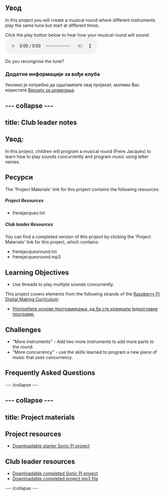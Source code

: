 ## Увод

In this project you will create a musical round where different instruments play the same tune but start at different times.

<div id="audio-preview" class="pdf-hidden">
  Click the play button below to hear how your musical round will sound: <audio controls preload> <source src="resources/frerejacquesround.mp3" type="audio/mpeg"> Your browser does not support the <code>audio</code> element. </audio>
</div>

Do you recongnise the tune?

### Додатне информације за вође клуба

Уколико је потребно да одштампате овај пројекат, молимо Вас користите [Верзију за штампање](https://projects.raspberrypi.org/en/projects/musical-round/print).

## \--- collapse \---

## title: Club leader notes

## Увод:

In this project, children will program a musical round (Frere Jacques) to learn how to play sounds concurrently and program music using letter names.

## Ресурси

The 'Project Materials' link for this project contains the following resources:

##### Project Resources

* frerejacques.txt

##### Club leader Resources

You can find a completed version of this project by clicking the 'Project Materials' link for this project, which contains:

* frerejacquesround.txt
* frerejacquesround.mp3

## Learning Objectives

* Use threads to play multiple sounds concurrently.

This project covers elements from the following strands of the [Raspberry Pi Digital Making Curriculum](http://rpf.io/curriculum):

* [Употребите основе програмирања, да би сте креирали једноставне програме.](https://www.raspberrypi.org/curriculum/programming/creator)

## Challenges

* "More instruments" - Add two more instruments to add more parts to the round.
* "More concurrency" - use the skills learned to program a new piece of music that uses concurrency.

## Frequently Asked Questions

\--- /collapse \---

## \--- collapse \---

## title: Project materials

## Project resources

* [Downloadable starter Sonic Pi project](resources/frerejacques.txt)

## Club leader resources

* [Downloadable completed Sonic Pi project](resources/frerejacquesround.txt)
* [Downloadable completed project mp3 file](resources/frerejacquesround.mp3)

\--- /collapse \---